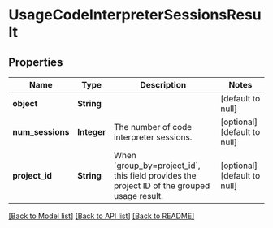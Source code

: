 # UsageCodeInterpreterSessionsResult
## Properties

| Name | Type | Description | Notes |
|------------ | ------------- | ------------- | -------------|
| **object** | **String** |  | [default to null] |
| **num\_sessions** | **Integer** | The number of code interpreter sessions. | [optional] [default to null] |
| **project\_id** | **String** | When &#x60;group_by&#x3D;project_id&#x60;, this field provides the project ID of the grouped usage result. | [optional] [default to null] |

[[Back to Model list]](../README.md#documentation-for-models) [[Back to API list]](../README.md#documentation-for-api-endpoints) [[Back to README]](../README.md)

